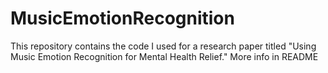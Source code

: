 # MusicEmotionRecognition
This repository contains the code I used for a research paper titled "Using Music Emotion Recognition for Mental Health Relief." More info in README
